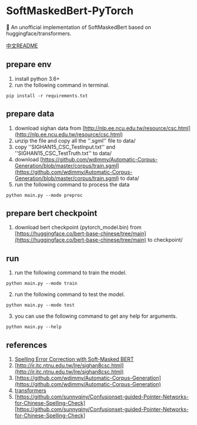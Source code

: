 # SoftMaskedBert-PyTorch
🙈 An unofficial implementation of SoftMaskedBert based on huggingface/transformers.

[中文README](readme_zh.md)

## prepare env
1. install python 3.6+
2. run the following command in terminal.
```shell
pip install -r requirements.txt
```

## prepare data
1. download sighan data from [http://nlp.ee.ncu.edu.tw/resource/csc.html](http://nlp.ee.ncu.edu.tw/resource/csc.html)
2. unzip the file and copy all the ''.sgml'' file to data/
3. copy ''SIGHAN15_CSC_TestInput.txt'' and ''SIGHAN15_CSC_TestTruth.txt'' to data/
3. download [https://github.com/wdimmy/Automatic-Corpus-Generation/blob/master/corpus/train.sgml](https://github.com/wdimmy/Automatic-Corpus-Generation/blob/master/corpus/train.sgml) to data/
4. run the following command to process the data
```shell
python main.py --mode preproc
```

## prepare bert checkpoint
1. download bert checkpoint (pytorch_model.bin) from [https://huggingface.co/bert-base-chinese/tree/main](https://huggingface.co/bert-base-chinese/tree/main) to checkpoint/

## run
1. run the following command to train the model.
```shell
python main.py --mode train
```
2. run the following command to test the model.
```shell
python main.py --mode test
```
3. you can use the following command to get any help for arguments.
```shell
python main.py --help
```

## references
1. [Spelling Error Correction with Soft-Masked BERT](https://arxiv.org/abs/2005.07421)
2. [http://ir.itc.ntnu.edu.tw/lre/sighan8csc.html](http://ir.itc.ntnu.edu.tw/lre/sighan8csc.html)
3. [https://github.com/wdimmy/Automatic-Corpus-Generation](https://github.com/wdimmy/Automatic-Corpus-Generation)
4. [transformers](https://huggingface.co/)
5. [https://github.com/sunnyqiny/Confusionset-guided-Pointer-Networks-for-Chinese-Spelling-Check][https://github.com/sunnyqiny/Confusionset-guided-Pointer-Networks-for-Chinese-Spelling-Check]